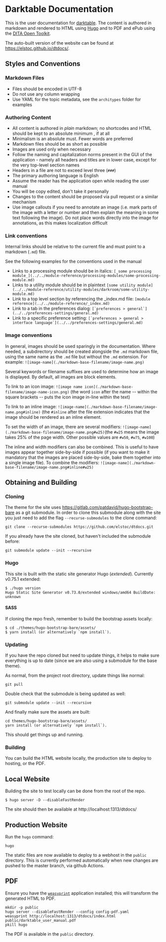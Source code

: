 # Darktable Documentation

This is the user documentation for [darktable](https://darktable.org). The content is authored in markdown and rendered to HTML using [Hugo](https://gohugo.io) and to PDF and ePub using the [DITA Open Toolkit](https://dita-ot.org).

The auto-built version of the website can be found at https://elstoc.github.io/dtdocs/.

## Styles and Conventions

### Markdown Files

- Files should be encoded in UTF-8
- Do not use any column wrapping
- Use YAML for the topic metadata, see the `architypes` folder for examples

### Authoring Content

- All content is authored in *plain*  markdown; no shortcodes and HTML should be kept to an absolute minimum , if at all
- Minimalism is an absolute must. Fewer words are preferred
- Markdown files should be as short as possible
- Images are used only when necessary
- Follow the naming and capitalization norms present in the GUI of the application - namely all headers and titles are in lower case, except for the very top-level section names
- Headers in a file are not to exceed level three (`###`)
- The primary authoring language is English
- Assume the reader has the application open while reading the user manual
- You will be copy edited, don't take it personally
- Changes to the content should be proposed via pull request or a similar mechanism
- Use image callouts if you need to annotate an image (i.e. mark parts of the image with a letter or number and then explain the meaning in some text following the image). Do not place words directly into the image for annotations, as this makes localization difficult

### Link conventions

Internal links should be relative to the current file and must point to a markdown (`.md`) file.

See the following examples for the conventions used in the manual

- Links to a processing module should be in italics: ``[_some processing module_](../../module-reference/processing-modules/some-processing-module.md)``
- Links to a utility module should be in plaintext ``[some utility module](../../module-reference/utility-modules/darkroom/some-utility-module.md)``
- Link to a top level section by referencing the _index.md file: ``[module reference](../../module-reference/_index.md)``
- Link to a tab in the preferences dialog:  ``[`preferences > general`](../../preferences-settings/general.md)``
- Link to a specific preference setting:  ``[`preferences > general > interface language`](../../preferences-settings/general.md)``

### Image conventions

In general, images should be used sparingly in the documentation. Where needed, a subdirectory should be created alongside the `.md` markdown file, using the same name as the `.md` file but without the `.md` extension. For example: `![image-name](./markdown-base-filename/image-name.png)`

Several keywords or filename suffixes are used to determine how an image is displayed. By default, all images are block elements.

To link to an icon image:  `![image name icon](./markdown-base-filename/image-name-icon.png)` (the word `icon` after the name -- within the square brackets -- puts the icon image in-line within the text)

To link to an inline image:  `![image-name](./markdown-base-filename/image-name.png#inline)` (the `#inline` after the file extension indicates that the image should be rendered as an inline element.

To set the width of an image, there are several modifiers: `![image-name](./markdown-base-filename/image-name.png#w25)`(the `#w25` means the image takes 25% of the page width. Other possible values are `#w50`, `#w75`, `#w100`)

The inline and width modifiers can also be combined. This is useful to have images appear together side-by-side if possible (if you want to make it mandatory that the images are placed side-by-side, bake them together into a single image file). To combine the modifiers: `![image-name](./markdown-base-filename/image-name.png#inline#w25)`

## Obtaining and Building

### Cloning

The theme for the site uses https://gitlab.com/patdavid/hugo-bootstrap-bare as a git submodule.
In order to clone this submodule along with the site you just need to add the flag `--recurse-submodules` to the clone command:

    git clone --recurse-submodules https://github.com/elstoc/dtdocs.git

If you already have the site cloned, but haven't included the submodule before:

    git submodule update --init --recursive


### Hugo

This site is built with the static site generator Hugo (*extended*).
Currently v0.75.1 extended:
```
$ ./hugo version
Hugo Static Site Generator v0.73.0/extended windows/amd64 BuildDate: unknown
```

#### SASS

If cloning the repo fresh, remember to build the bootstrap assets locally:

```
$ cd ./themes/hugo-bootstrap-bare/assets/
$ yarn install (or alternatively `npm install`).
```

### Updating

If you have the repo cloned but need to update things, it helps to make sure everything is up to date (since we are also using a submodule for the base theme).

As normal, from the project root directory, update things like normal:
```
git pull
```

Double check that the submodule is being updated as well:
```
git submodule update --init --recursive
```

And finally make sure the assets are built:
```
cd themes/hugo-bootstrap-bare/assets/
yarn install (or alternatively `npm install`).
```
This should get things up and running.


### Building

You can build the HTML website locally, the production site to deploy to hosting, or the PDF.

## Local Website

Building the site to test locally can be done from the root of the repo.

```
$ hugo server -D --disableFastRender
```

The site should then be available at http://localhost:1313/dtdocs/

## Production Website

Run the `hugo` command:

```
hugo
```

The static files are now available to deploy to a webhost in the `public` directory. This is currently performed automatically when new changes are pushed to the master branch, via github Actions.

## PDF

Ensure you have the [`weasyprint`](https://weasyprint.org) application installed; this will transform the generated HTML to PDF.

```
mkdir -p public
hugo server --disableFastRender --config config-pdf.yaml
weasyprint http://localhost:1313/dtdocs/index.html public/darktable_user_manual.pdf
pkill hugo
```

The PDF is available in the `public` directory.
